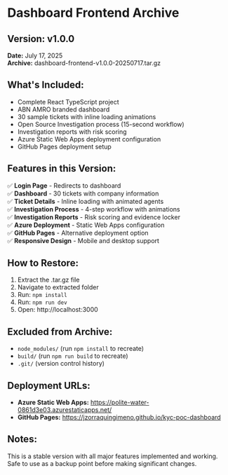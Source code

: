 # Dashboard Frontend Archive

## Version: v1.0.0
**Date:** July 17, 2025  
**Archive:** dashboard-frontend-v1.0.0-20250717.tar.gz

## What's Included:
- Complete React TypeScript project
- ABN AMRO branded dashboard
- 30 sample tickets with inline loading animations
- Open Source Investigation process (15-second workflow)
- Investigation reports with risk scoring
- Azure Static Web Apps deployment configuration
- GitHub Pages deployment setup

## Features in this Version:
✅ **Login Page** - Redirects to dashboard  
✅ **Dashboard** - 30 tickets with company information  
✅ **Ticket Details** - Inline loading with animated agents  
✅ **Investigation Process** - 4-step workflow with animations  
✅ **Investigation Reports** - Risk scoring and evidence locker  
✅ **Azure Deployment** - Static Web Apps configuration  
✅ **GitHub Pages** - Alternative deployment option  
✅ **Responsive Design** - Mobile and desktop support  

## How to Restore:
1. Extract the .tar.gz file
2. Navigate to extracted folder
3. Run: `npm install`
4. Run: `npm run dev`
5. Open: http://localhost:3000

## Excluded from Archive:
- `node_modules/` (run `npm install` to recreate)
- `build/` (run `npm run build` to recreate)
- `.git/` (version control history)

## Deployment URLs:
- **Azure Static Web Apps:** https://polite-water-0861d3e03.azurestaticapps.net/
- **GitHub Pages:** https://jzorraquingimeno.github.io/kyc-poc-dashboard

## Notes:
This is a stable version with all major features implemented and working. Safe to use as a backup point before making significant changes.